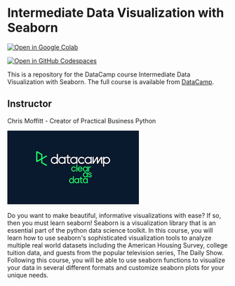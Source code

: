 # Intermediate Data Visualization with Seaborn

[![Open in Google Colab](https://colab.research.google.com/assets/colab-badge.svg)](https://colab.research.google.com/github/datttrian/intermediate-data-visualization-with-seaborn/blob/main/src/notebook.ipynb)

[![Open in GitHub Codespaces](https://github.com/codespaces/badge.svg)](https://codespaces.new/datttrian/intermediate-data-visualization-with-seaborn)

This is a repository for the DataCamp course Intermediate Data Visualization with Seaborn. The
full course is available from [DataCamp](https://www.datacamp.com/courses/intermediate-data-visualization-with-seaborn).

## Instructor

Chris Moffitt - Creator of Practical Business Python

![Clear as Data](datacamp.png)

Do you want to make beautiful, informative visualizations with ease? If so, then you must learn seaborn! Seaborn is a visualization library that is an essential part of the python data science toolkit. In this course, you will learn how to use seaborn's sophisticated visualization tools to analyze multiple real world datasets including the American Housing Survey, college tuition data, and guests from the popular television series, The Daily Show. Following this course, you will be able to use seaborn functions to visualize your data in several different formats and customize seaborn plots for your unique needs.
